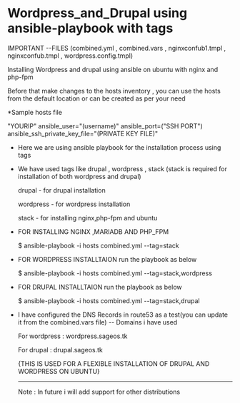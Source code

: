 # Wordpress_and_Drupal using ansible-playbook with tags

IMPORTANT --FILES
(combined.yml , combined.vars , nginxconfub1.tmpl , nginxconfub.tmpl , wordpress.config.tmpl)

Installing Wordpress and drupal using ansible on ubuntu with nginx and php-fpm

Before that make changes to the hosts inventory , you can use the hosts from the default location or can be created as per your need

  *Sample hosts file
 
   "YOURIP" ansible_user="(username)" ansible_port=("SSH PORT") ansible_ssh_private_key_file="(PRIVATE KEY FILE)"
 

* Here we are using ansible playbook for the installation process using tags

 - We have used tags like drupal , wordpress , stack (stack is required for installation of both wordpress and drupal)
   
   drupal - for drupal installation
   
   wordpress - for wordpress installation
   
   stack - for installing nginx,php-fpm and ubuntu
   

* FOR INSTALLING NGINX ,MARIADB AND PHP_FPM 

  $ ansible-playbook -i hosts combined.yml --tag=stack
   
* FOR WORDPRESS INSTALLTAION run the playbook as below
  
   $ ansible-playbook -i hosts combined.yml --tag=stack,wordpress
   
* FOR DRUPAL INSTALLTAION run the playbook as below

  $ ansible-playbook -i hosts combined.yml --tag=stack,drupal
  
* I have configured the DNS Records in route53 as a test(you can update it from the combined.vars file)
 -- Domains i have used
 
    For wordpress : wordpress.sageos.tk
    
    For drupal : drupal.sageos.tk
  
  {THIS IS USED FOR A FLEXIBLE INSTALLATION OF DRUPAL AND WORDPRESS ON UBUNTU}
  
  -------------------------------------------------------------------------------
  Note : In future i will add support for other distributions

